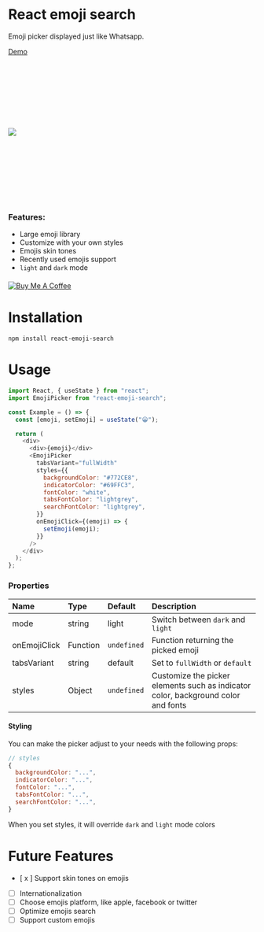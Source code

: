 # React emoji search

Emoji picker displayed just like Whatsapp.

[Demo](https://moji-search.herokuapp.com/)

<div style="display: flex; align-items:center; height: 280px; justify-content: between; margin: 15px 0;">
<img src="https://user-images.githubusercontent.com/8311115/142978462-db060fdc-c117-4d5d-a01a-7f65885bbc0c.png" style=""/>
</div>

### Features:

- Large emoji library
- Customize with your own styles
- Emojis skin tones
- Recently used emojis support
- `light` and `dark` mode

<a href="https://www.buymeacoffee.com/zeddz" style="margin: 20px 0; display: block;">
  <img
    src="https://www.buymeacoffee.com/assets/img/custom_images/orange_img.png"
    alt="Buy Me A Coffee"
    className="shadow-md h-9"
  />
</a>

# Installation

```
npm install react-emoji-search
```

# Usage

```javascript
import React, { useState } from "react";
import EmojiPicker from "react-emoji-search";

const Example = () => {
  const [emoji, setEmoji] = useState("😀️");

  return (
    <div>
      <div>{emoji}</div>
      <EmojiPicker
        tabsVariant="fullWidth"
        styles={{
          backgroundColor: "#772CE8",
          indicatorColor: "#69FFC3",
          fontColor: "white",
          tabsFontColor: "lightgrey",
          searchFontColor: "lightgrey",
        }}
        onEmojiClick={(emoji) => {
          setEmoji(emoji);
        }}
      />
    </div>
  );
};
```

### Properties

| Name         | Type     | Default     | Description                                                                       |
| :----------- | :------- | :---------- | :-------------------------------------------------------------------------------- |
| mode         | string   | light       | Switch between `dark` and `light`                                                 |
| onEmojiClick | Function | `undefined` | Function returning the picked emoji                                               |
| tabsVariant  | string   | default     | Set to `fullWidth` or `default`                                                   |
| styles       | Object   | `undefined` | Customize the picker elements such as indicator color, background color and fonts |

#### Styling

You can make the picker adjust to your needs with the following props:

```js
// styles
{
  backgroundColor: "...",
  indicatorColor: "...",
  fontColor: "...",
  tabsFontColor: "...",
  searchFontColor: "...",
}
```

When you set styles, it will override `dark` and `light` mode colors

# Future Features

- [ x ] Support skin tones on emojis
- [ ] Internationalization
- [ ] Choose emojis platform, like apple, facebook or twitter
- [ ] Optimize emojis search
- [ ] Support custom emojis

